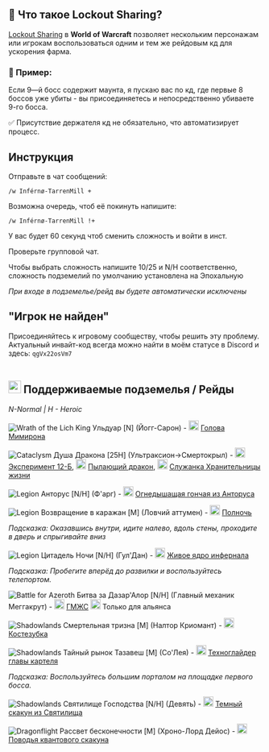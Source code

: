 ## 🎯 Что такое Lockout Sharing?  
[Lockout Sharing](https://wowpedia.fandom.com/wiki/Raid_lockout) в **World of Warcraft** позволяет нескольким персонажам или игрокам воспользоваться одним и тем же рейдовым кд для ускорения фарма.

### 🔹 Пример:  
Если 9—й босс содержит маунта, я пускаю вас по кд, где первые 8 боссов уже убиты - вы присоединяетесь и непосредственно убиваете 9-го босса.  

✅ Присутствие держателя кд не обязательно, что автоматизирует процесс.


## Инструкция

Отправьте в чат сообщений:

`/w Inférnø-TarrenMill +`

Возможна очередь, чтоб её покинуть напишите:

`/w Inférnø-TarrenMill !+`

У вас будет 60 секунд чтоб сменить сложность и войти в инст.

Проверьте групповой чат.

Чтобы выбрать сложность напишите 10/25 и N/H соответственно, сложность подземелий по умолчанию установлена на Эпохальную

*При входе в подземелье/рейд вы будете автоматически исключены*

## "Игрок не найден"

Присоединяйтесь к игровому сообществу, чтобы решить эту проблему. Актуальный инвайт-код всегда можно найти в моём статусе в Discord и здесь: `qgVx22osVm7`
<br><br>



## <img src="https://github.com/user-attachments/assets/42d54c34-21f8-41d3-940f-328bc1a3e1c9" width="25" height="25"> **Поддерживаемые подземелья / Рейды** 

*N-Normal | H - Heroic*

![Wrath of the Lich King](https://wow.zamimg.com/images/icons/expansions/wotlk.gif) Ульдуар [N] (Йогг-Сарон) - <img src="https://wow.zamimg.com/images/wow/icons/large/inv_misc_enggizmos_03.jpg" width="20" height="20"> <a href="https://www.wowhead.com/item=45693/mimirons-head" target="_blank">Голова Мимирона</a>

![Cataclysm](https://wow.zamimg.com/images/icons/expansions/cata.gif) Душа Дракона [25H] (Ультраксион->Смертокрыл) - <img src="https://wow.zamimg.com/images/wow/icons/large/ability_mount_drake_twilight.jpg" width="20" height="20"> <a href="https://www.wowhead.com/item=78919/experiment-12-b" target="_blank">Эксперимент 12-Б</a>, <img src="https://wow.zamimg.com/images/wow/icons/large/ability_mount_drake_red.jpg" width="20" height="20"> <a href="https://www.wowhead.com/item=77067/reins-of-the-blazing-drake" target="_blank">Пылающий дракон</a>, <img src="https://wow.zamimg.com/images/wow/icons/large/ability_mount_drake_red.jpg" width="20" height="20"> <a href="https://www.wowhead.com/item=77069/life-binders-handmaiden" target="_blank">Служанка Хранительницы жизни</a>

![Legion](https://wow.zamimg.com/images/icons/expansions/legion.png) Анторус [N/H] (Ф'aрг) - <img src="https://wow.zamimg.com/images/wow/icons/large/inv_felhound3_shadow_fire.jpg" width="20" height="20"> <a href="https://www.wowhead.com/item=152816/antoran-charhound" target="_blank">Огнедышащая гончая из Анторуса</a>

![Legion](https://wow.zamimg.com/images/icons/expansions/legion.png) Возвращение в каражан [M] (Ловчий аттумен) - <img src="https://wow.zamimg.com/images/wow/icons/large/inv_skeletalwarhorse_black.jpg" width="20" height="20"> <a href="https://www.wowhead.com/item=142236/midnights-eternal-reins#dropped-by" target="_blank">Полночь</a>  

  *Подсказка: Оказавшись внутри, идите налево, вдоль стены, проходите в дверь и спрыгивайте вниз*

![Legion](https://wow.zamimg.com/images/icons/expansions/legion.png) Цитадель Ночи [N/H] (Гул'Дан) - <img src="https://wow.zamimg.com/images/wow/icons/large/inv_infernalmountgreen.jpg" width="20" height="20"> <a href="https://www.wowhead.com/item=137574/living-infernal-core" target="_blank">Живое ядро инфернала</a>

  *Подсказка: Пробегите вперёд до развилки и воспользуйтесь телепортом.*

![Battle for Azeroth](https://wow.zamimg.com/images/icons/expansions/bfa.png) Битва за Дазар'Алор [N/H] (Главный механик Меггакрут) - <img src="https://wow.zamimg.com/images/wow/icons/large/achievement_dungeon_coinoperatedcrowdpummeler.jpg" width="20" height="20"> <a href="https://www.wowhead.com/item=166518/g-m-o-d" target="_blank">ГМЖС</a> <img src="https://warcraft.wiki.gg/images/6/60/AllianceLogo.png" width="20" height="20"> Только для альянса

![Shadowlands](https://wow.zamimg.com/images/icons/expansions/sl.png) Смертельная тризна [M] (Налтор Криомант) - <img src="https://wow.zamimg.com/images/wow/icons/large/inv_maldraxxusflyermount_red.jpg" width="20" height="20"> <a href="https://www.wowhead.com/item=186638/cartel-masters-gearglider" target="_blank">Костезубка</a>

![Shadowlands](https://wow.zamimg.com/images/icons/expansions/sl.png) Тайный рынок Тазавеш [M] (Со'Лея) - <img src="https://wow.zamimg.com/images/wow/icons/large/inv_brokermount_dark.jpg" width="20" height="20"> <a href="https://www.wowhead.com/item=186638/cartel-masters-gearglider" target="_blank">Техноглайдер главы картеля</a>

  *Подсказка: Воспользуйтесь большим порталом на площадке первого босса.*

![Shadowlands](https://wow.zamimg.com/images/icons/expansions/sl.png) Святилище Господства [N/H] (Девять) - <img src="https://wow.zamimg.com/images/wow/icons/large/ability_mount_mawhorsespikes_purple.jpg" width="20" height="20"> <a href="https://www.wowhead.com/item=186656/sanctum-gloomchargers-reins" target="_blank">Темный скакун из Святилища</a>

![Dragonflight](https://wow.zamimg.com/images/icons/expansions/df.png) Рассвет бесконечности [M] (Хроно-Лорд Дейос) - <img src="https://wow.zamimg.com/images/wow/icons/large/spell_tailor_mountspeedup01.jpg" width="20" height="20"> <a href="https://www.wowhead.com/item=208216/reins-of-the-quantum-courser#contains" target="_blank">Поводья квантового скакуна</a>

